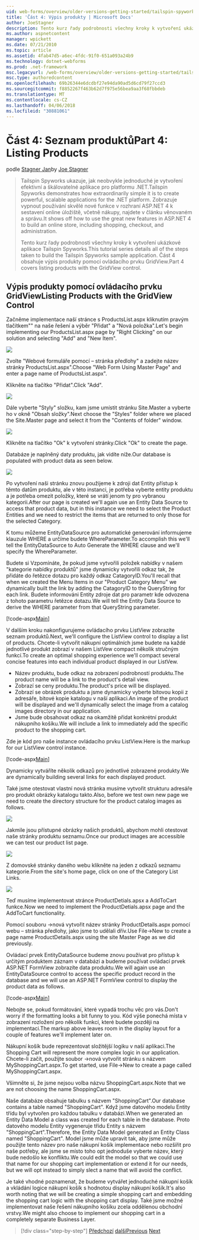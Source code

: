 ```yaml
---
uid: web-forms/overview/older-versions-getting-started/tailspin-spyworks/tailspin-spyworks-part-4
title: 'Část 4: Výpis produkty | Microsoft Docs'
author: JoeStagner
description: Tento kurz řady podrobnosti všechny kroky k vytvoření ukázkové aplikace Tailspin Spyworks. Část 4 obsahuje výpis produkty s sml GridView...
ms.author: aspnetcontent
manager: wpickett
ms.date: 07/21/2010
ms.topic: article
ms.assetid: 4fab47d5-a6ec-4fdc-91f0-651a093a24b9
ms.technology: dotnet-webforms
ms.prod: .net-framework
msc.legacyurl: /web-forms/overview/older-versions-getting-started/tailspin-spyworks/tailspin-spyworks-part-4
msc.type: authoredcontent
ms.openlocfilehash: 69b26344e6dcdbf27e94da90ad5d6cd79f27ccd3
ms.sourcegitcommit: f8852267f463b62d7f975e56bea9aa3f68fbbdeb
ms.translationtype: MT
ms.contentlocale: cs-CZ
ms.lasthandoff: 04/06/2018
ms.locfileid: "30881061"
---
```

<a name="part-4-listing-products"></a><span data-ttu-id="39fa8-104">Část 4: Seznam produktů</span><span class="sxs-lookup"><span data-stu-id="39fa8-104">Part 4: Listing Products</span></span>
====================
<span data-ttu-id="39fa8-105">podle [Stagner Jan](https://github.com/JoeStagner)</span><span class="sxs-lookup"><span data-stu-id="39fa8-105">by [Joe Stagner](https://github.com/JoeStagner)</span></span>

> <span data-ttu-id="39fa8-106">Tailspin Spyworks ukazuje, jak neobvykle jednoduché je vytvoření efektivní a škálovatelné aplikace pro platformu .NET.</span><span class="sxs-lookup"><span data-stu-id="39fa8-106">Tailspin Spyworks demonstrates how extraordinarily simple it is to create powerful, scalable applications for the .NET platform.</span></span> <span data-ttu-id="39fa8-107">Zobrazuje vypnout používání skvělé nové funkce v rozhraní ASP.NET 4 k sestavení online úložiště, včetně nákupy, najdete v článku věnovaném a správu.</span><span class="sxs-lookup"><span data-stu-id="39fa8-107">It shows off how to use the great new features in ASP.NET 4 to build an online store, including shopping, checkout, and administration.</span></span>
> 
> <span data-ttu-id="39fa8-108">Tento kurz řady podrobnosti všechny kroky k vytvoření ukázkové aplikace Tailspin Spyworks.</span><span class="sxs-lookup"><span data-stu-id="39fa8-108">This tutorial series details all of the steps taken to build the Tailspin Spyworks sample application.</span></span> <span data-ttu-id="39fa8-109">Část 4 obsahuje výpis produkty pomocí ovládacího prvku GridView.</span><span class="sxs-lookup"><span data-stu-id="39fa8-109">Part 4 covers listing products with the GridView control.</span></span>


## <a id="_Toc260221670"></a>  <span data-ttu-id="39fa8-110">Výpis produkty pomocí ovládacího prvku GridView</span><span class="sxs-lookup"><span data-stu-id="39fa8-110">Listing Products with the GridView Control</span></span>

<span data-ttu-id="39fa8-111">Začněme implementace naší stránce s ProductsList.aspx kliknutím pravým tlačítkem"" na naše řešení a výběr "Přidat" a "Nová položka".</span><span class="sxs-lookup"><span data-stu-id="39fa8-111">Let's begin implementing our ProductsList.aspx page by "Right Clicking" on our solution and selecting "Add" and "New Item".</span></span>

![](tailspin-spyworks-part-4/_static/image1.jpg)

<span data-ttu-id="39fa8-112">Zvolte "Webové formuláře pomocí – stránka předlohy" a zadejte název stránky ProductsList.aspx".</span><span class="sxs-lookup"><span data-stu-id="39fa8-112">Choose "Web Form Using Master Page" and enter a page name of ProductsList.aspx".</span></span>

<span data-ttu-id="39fa8-113">Klikněte na tlačítko "Přidat".</span><span class="sxs-lookup"><span data-stu-id="39fa8-113">Click "Add".</span></span>

![](tailspin-spyworks-part-4/_static/image2.jpg)

<span data-ttu-id="39fa8-114">Dále vyberte "Styly" složku, kam jsme umístit stránku Site.Master a vyberte ho v okně "Obsah složky".</span><span class="sxs-lookup"><span data-stu-id="39fa8-114">Next choose the "Styles" folder where we placed the Site.Master page and select it from the "Contents of folder" window.</span></span>

![](tailspin-spyworks-part-4/_static/image3.jpg)

<span data-ttu-id="39fa8-115">Klikněte na tlačítko "Ok" k vytvoření stránky.</span><span class="sxs-lookup"><span data-stu-id="39fa8-115">Click "Ok" to create the page.</span></span>

<span data-ttu-id="39fa8-116">Databáze je naplněný daty produktu, jak vidíte níže.</span><span class="sxs-lookup"><span data-stu-id="39fa8-116">Our database is populated with product data as seen below.</span></span>

![](tailspin-spyworks-part-4/_static/image4.jpg)

<span data-ttu-id="39fa8-117">Po vytvoření naši stránku znovu použijeme k zdroji dat Entity přístup k těmto datům produktu, ale v této instanci, je potřeba vyberte entity produktu a je potřeba omezit položky, které se vrátí jenom ty pro vybranou kategorii.</span><span class="sxs-lookup"><span data-stu-id="39fa8-117">After our page is created we'll again use an Entity Data Source to access that product data, but in this instance we need to select the Product Entities and we need to restrict the items that are returned to only those for the selected Category.</span></span>

<span data-ttu-id="39fa8-118">K tomu můžeme EntityDataSource pro automatické generování informujeme klauzule WHERE a určíme budete WhereParameter.</span><span class="sxs-lookup"><span data-stu-id="39fa8-118">To accomplish this we'll tell the EntityDataSource to Auto Generate the WHERE clause and we'll specify the WhereParameter.</span></span>

<span data-ttu-id="39fa8-119">Budete si Vzpomínáte, že pokud jsme vytvořili položek nabídky v našem "kategorie nabídky produktů" jsme dynamicky vytvořili odkaz tak, že přidáte do řetězce dotazu pro každý odkaz CatagoryID.</span><span class="sxs-lookup"><span data-stu-id="39fa8-119">You'll recall that when we created the Menu Items in our "Product Category Menu" we dynamically built the link by adding the CatagoryID to the QueryString for each link.</span></span> <span data-ttu-id="39fa8-120">Budete informováni Entity zdroje dat pro parametr kde odvozena z tohoto parametru řetězce dotazu.</span><span class="sxs-lookup"><span data-stu-id="39fa8-120">We will tell the Entity Data Source to derive the WHERE parameter from that QueryString parameter.</span></span>

[!code-aspx[Main](tailspin-spyworks-part-4/samples/sample1.aspx)]

<span data-ttu-id="39fa8-121">V dalším kroku nakonfigurujeme ovládacího prvku ListView zobrazíte seznam produktů.</span><span class="sxs-lookup"><span data-stu-id="39fa8-121">Next, we'll configure the ListView control to display a list of products.</span></span> <span data-ttu-id="39fa8-122">Chcete-li vytvořit nákupní optimálních jsme budete na každé jednotlivé produkt zobrazí v našem ListVew compact několik stručným funkcí.</span><span class="sxs-lookup"><span data-stu-id="39fa8-122">To create an optimal shopping experience we'll compact several concise features into each individual product displayed in our ListVew.</span></span>

- <span data-ttu-id="39fa8-123">Název produktu, bude odkaz na zobrazení podrobností produktu.</span><span class="sxs-lookup"><span data-stu-id="39fa8-123">The product name will be a link to the product's detail view.</span></span>
- <span data-ttu-id="39fa8-124">Zobrazí se ceny produktu.</span><span class="sxs-lookup"><span data-stu-id="39fa8-124">The product's price will be displayed.</span></span>
- <span data-ttu-id="39fa8-125">Zobrazí se obrázek produktu a jsme dynamicky vyberte bitovou kopii z adresáře, bitové kopie katalogu v naší aplikaci.</span><span class="sxs-lookup"><span data-stu-id="39fa8-125">An image of the product will be displayed and we'll dynamically select the image from a catalog images directory in our application.</span></span>
- <span data-ttu-id="39fa8-126">Jsme bude obsahovat odkaz na okamžitě přidat konkrétní produkt nákupního košíku.</span><span class="sxs-lookup"><span data-stu-id="39fa8-126">We will include a link to immediately add the specific product to the shopping cart.</span></span>

<span data-ttu-id="39fa8-127">Zde je kód pro naše instance ovládacího prvku ListView.</span><span class="sxs-lookup"><span data-stu-id="39fa8-127">Here is the markup for our ListView control instance.</span></span>

[!code-aspx[Main](tailspin-spyworks-part-4/samples/sample2.aspx)]

<span data-ttu-id="39fa8-128">Dynamicky vytváříte několik odkazů pro jednotlivé zobrazené produkty.</span><span class="sxs-lookup"><span data-stu-id="39fa8-128">We are dynamically building several links for each displayed product.</span></span>

<span data-ttu-id="39fa8-129">Také jsme otestovat vlastní nová stránka musíme vytvořit strukturu adresáře pro produkt obrázky katalogu takto.</span><span class="sxs-lookup"><span data-stu-id="39fa8-129">Also, before we test own new page we need to create the directory structure for the product catalog images as follows.</span></span>

![](tailspin-spyworks-part-4/_static/image1.png)

<span data-ttu-id="39fa8-130">Jakmile jsou přístupné obrázky našich produktů, abychom mohli otestovat naše stránky produktu seznamu.</span><span class="sxs-lookup"><span data-stu-id="39fa8-130">Once our product images are accessible we can test our product list page.</span></span>

![](tailspin-spyworks-part-4/_static/image5.jpg)

<span data-ttu-id="39fa8-131">Z domovské stránky daného webu klikněte na jeden z odkazů seznamu kategorie.</span><span class="sxs-lookup"><span data-stu-id="39fa8-131">From the site's home page, click on one of the Category List Links.</span></span>

![](tailspin-spyworks-part-4/_static/image6.jpg)

<span data-ttu-id="39fa8-132">Teď musíme implementovat stránce ProductDetials.apsx a AddToCart funkce.</span><span class="sxs-lookup"><span data-stu-id="39fa8-132">Now we need to implement the ProductDetials.apsx page and the AddToCart functionality.</span></span>

<span data-ttu-id="39fa8-133">Pomocí souboru -&gt;nová vytvořit název stránky ProductDetails.aspx pomocí webu – stránka předlohy, jako jsme to udělali dřív.</span><span class="sxs-lookup"><span data-stu-id="39fa8-133">Use File-&gt;New to create a page name ProductDetails.aspx using the site Master Page as we did previously.</span></span>

<span data-ttu-id="39fa8-134">Ovládací prvek EntityDataSource budeme znovu používat pro přístup k určitým produktem záznam v databázi a budeme používat ovládací prvek ASP.NET FormView zobrazíte data produktu.</span><span class="sxs-lookup"><span data-stu-id="39fa8-134">We will again use an EntityDataSource control to access the specific product record in the database and we will use an ASP.NET FormView control to display the product data as follows.</span></span>

[!code-aspx[Main](tailspin-spyworks-part-4/samples/sample3.aspx)]

<span data-ttu-id="39fa8-135">Nebojte se, pokud formátování, které vypadá trochu věc pro vás.</span><span class="sxs-lookup"><span data-stu-id="39fa8-135">Don't worry if the formatting looks a bit funny to you.</span></span> <span data-ttu-id="39fa8-136">Kód výše ponechá místa v zobrazení rozložení pro několik funkcí, které budete později na implementaci.</span><span class="sxs-lookup"><span data-stu-id="39fa8-136">The markup above leaves room in the display layout for a couple of features we'll implement later on.</span></span>

<span data-ttu-id="39fa8-137">Nákupní košík bude reprezentovat složitější logiku v naší aplikaci.</span><span class="sxs-lookup"><span data-stu-id="39fa8-137">The Shopping Cart will represent the more complex logic in our application.</span></span> <span data-ttu-id="39fa8-138">Chcete-li začít, použijte soubor -&gt;nová vytvořit stránku s názvem MyShoppingCart.aspx.</span><span class="sxs-lookup"><span data-stu-id="39fa8-138">To get started, use File-&gt;New to create a page called MyShoppingCart.aspx.</span></span>

<span data-ttu-id="39fa8-139">Všimněte si, že jsme nejsou volba názvu ShoppingCart.aspx.</span><span class="sxs-lookup"><span data-stu-id="39fa8-139">Note that we are not choosing the name ShoppingCart.aspx.</span></span>

<span data-ttu-id="39fa8-140">Naše databáze obsahuje tabulku s názvem "ShoppingCart".</span><span class="sxs-lookup"><span data-stu-id="39fa8-140">Our database contains a table named "ShoppingCart".</span></span> <span data-ttu-id="39fa8-141">Když jsme datového modelu Entity třídu byl vytvořen pro každou tabulku v databázi.</span><span class="sxs-lookup"><span data-stu-id="39fa8-141">When we generated an Entity Data Model a class was created for each table in the database.</span></span> <span data-ttu-id="39fa8-142">Proto datového modelu Entity vygeneruje třídu Entity s názvem "ShoppingCart".</span><span class="sxs-lookup"><span data-stu-id="39fa8-142">Therefore, the Entity Data Model generated an Entity Class named "ShoppingCart".</span></span> <span data-ttu-id="39fa8-143">Model jsme může upravit tak, aby jsme může použijte tento název pro naše nákupní košík implementace nebo rozšířit pro naše potřeby, ale jsme se místo toho opt jednoduše vyberte název, který bude nedošlo ke konfliktu.</span><span class="sxs-lookup"><span data-stu-id="39fa8-143">We could edit the model so that we could use that name for our shopping cart implementation or extend it for our needs, but we will opt instead to simply slect a name that will avoid the conflict.</span></span>

<span data-ttu-id="39fa8-144">Je také vhodné poznamenat, že budeme vytvářet jednoduché nákupní košík a vkládání logice nákupní košík s hodnotou display nákupní košík.</span><span class="sxs-lookup"><span data-stu-id="39fa8-144">It's also worth noting that we will be creating a simple shopping cart and embedding the shopping cart logic with the shopping cart display.</span></span> <span data-ttu-id="39fa8-145">Také jsme možné implementovat naše řešení nákupního košíku zcela oddělenou obchodní vrstvy.</span><span class="sxs-lookup"><span data-stu-id="39fa8-145">We might also choose to implement our shopping cart in a completely separate Business Layer.</span></span>

> [!div class="step-by-step"]
> <span data-ttu-id="39fa8-146">[Předchozí](tailspin-spyworks-part-3.md)
> [další](tailspin-spyworks-part-5.md)</span><span class="sxs-lookup"><span data-stu-id="39fa8-146">[Previous](tailspin-spyworks-part-3.md)
[Next](tailspin-spyworks-part-5.md)</span></span>
